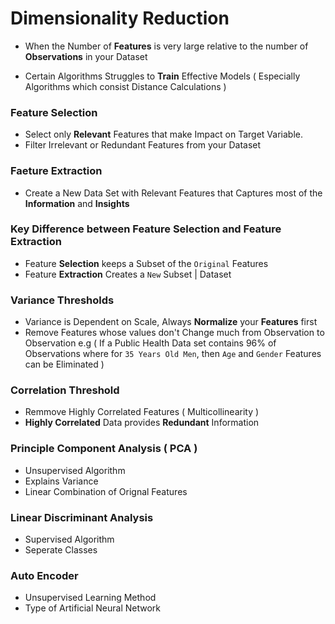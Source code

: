 # Dimensionality Reduction

- When the Number of **Features** is very large relative to the number of **Observations** in your Dataset 

- Certain Algorithms Struggles to **Train** Effective Models ( Especially Algorithms which consist Distance Calculations )

### Feature Selection

- Select only **Relevant** Features that make Impact on Target Variable.
- Filter Irrelevant or Redundant Features from your Dataset

### Faeture Extraction
- Create a New Data Set with Relevant Features that Captures most of the **Information** and **Insights** 

### Key Difference between Feature Selection and Feature Extraction
- Feature **Selection** keeps a Subset of the `Original` Features 
- Feature **Extraction** Creates a `New` Subset | Dataset

### Variance Thresholds
- Variance is Dependent on Scale, Always **Normalize** your **Features** first
- Remove Features whose values don't Change much from Observation to Observation 
e.g ( If a Public Health Data set contains 96% of Observations where for `35 Years Old Men`, then `Age` and `Gender` Features can be Eliminated )

### Correlation Threshold
- Remmove Highly Correlated Features ( Multicollinearity )
- **Highly Correlated** Data provides **Redundant** Information

### Principle Component Analysis ( PCA )
- Unsupervised Algorithm
- Explains Variance
- Linear Combination of Orignal Features 

### Linear Discriminant Analysis
- Supervised Algorithm
- Seperate Classes


### Auto Encoder
- Unsupervised Learning Method
- Type of Artificial Neural Network
